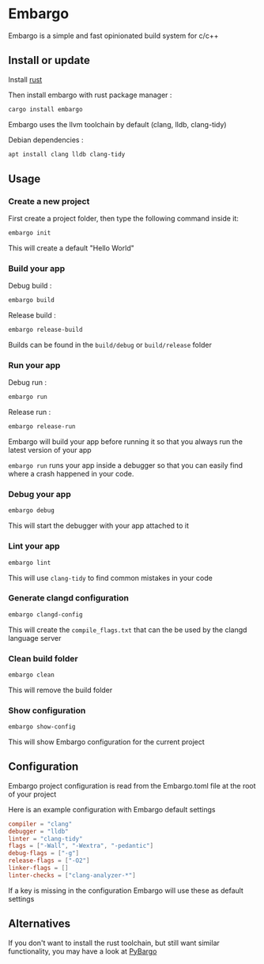 # Embargo
Embargo is a simple and fast opinionated build system for c/c++

## Install or update
Install [rust](https://www.rust-lang.org/learn/get-started)

Then install embargo with rust package manager :
```sh
cargo install embargo
```

Embargo uses the llvm toolchain by default (clang, lldb, clang-tidy)

Debian dependencies :
```sh
apt install clang lldb clang-tidy
```

## Usage
### Create a new project
First create a project folder, then type the following command inside it:
```sh
embargo init
```
This will create a default "Hello World"

### Build your app
Debug build :
```sh
embargo build
```

Release build :
```sh
embargo release-build
```

Builds can be found in the `build/debug` or `build/release` folder

### Run your app
Debug run :
```sh
embargo run
```

Release run :
```sh
embargo release-run
```
Embargo will build your app before running it so that you always run the latest version of your app

`embargo run` runs your app inside a debugger so that you can easily find where a crash happened in your code.

### Debug your app
```sh
embargo debug
```
This will start the debugger with your app attached to it

### Lint your app
```sh
embargo lint
```
This will use `clang-tidy` to find common mistakes in your code

### Generate clangd configuration
```sh
embargo clangd-config
```
This will create the `compile_flags.txt` that can the be used by the clangd language server

### Clean build folder
```sh
embargo clean
```
This will remove the build folder

### Show configuration
```sh
embargo show-config
```
This will show Embargo configuration for the current project

## Configuration
Embargo project configuration is read from the Embargo.toml file at the root of your project

Here is an example configuration with Embargo default settings

```toml
compiler = "clang"
debugger = "lldb"
linter = "clang-tidy"
flags = ["-Wall", "-Wextra", "-pedantic"]
debug-flags = ["-g"]
release-flags = ["-O2"]
linker-flags = []
linter-checks = ["clang-analyzer-*"]
```

If a key is missing in the configuration Embargo will use these as default settings

## Alternatives
If you don't want to install the rust toolchain, but still want similar functionality, you may have a look at [PyBargo](https://github.com/charyan/PyBargo)
